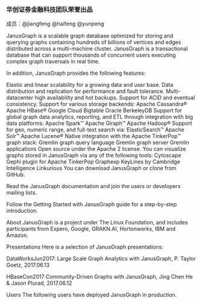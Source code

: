 
<h3>华创证券金融科技团队荣誉出品 </h3>
成员：@jiangfeng @haifeng @yunpeng

JanusGraph is a scalable graph database optimized for storing and querying graphs containing hundreds of billions of vertices and edges distributed across a multi-machine cluster. JanusGraph is a transactional database that can support thousands of concurrent users executing complex graph traversals in real time.

In addition, JanusGraph provides the following features:

Elastic and linear scalability for a growing data and user base.
Data distribution and replication for performance and fault tolerance.
Multi-datacenter high availability and hot backups.
Support for ACID and eventual consistency.
Support for various storage backends:
Apache Cassandra®
Apache HBase®
Google Cloud Bigtable
Oracle BerkeleyDB
Support for global graph data analytics, reporting, and ETL through integration with big data platforms:
Apache Spark™
Apache Giraph™
Apache Hadoop®
Support for geo, numeric range, and full-text search via:
ElasticSearch™
Apache Solr™
Apache Lucene®
Native integration with the Apache TinkerPop™ graph stack:
Gremlin graph query language
Gremlin graph server
Gremlin applications
Open source under the Apache 2 license.
You can visualize graphs stored in JanusGraph via any of the following tools:
Cytoscape
Gephi plugin for Apache TinkerPop
Graphexp
KeyLines by Cambridge Intelligence
Linkurious
You can download JanusGraph or clone from GitHub.

Read the JanusGraph documentation and join the users or developers mailing lists.

Follow the Getting Started with JanusGraph guide for a step-by-step introduction.

About
JanusGraph is a project under The Linux Foundation, and includes participants from Expero, Google, GRAKN.AI, Hortonworks, IBM and Amazon.

Presentations
Here is a selection of JanusGraph presentations:

DataWorksJun2017: Large Scale Graph Analytics with JanusGraph, P. Taylor Goetz, 2017.06.13

HBaseCon2017 Community-Driven Graphs with JanusGraph, Jing Chen He & Jason Plurad, 2017.06.12

Users
The following users have deployed JanusGraph in production.